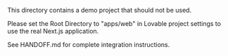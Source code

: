 This directory contains a demo project that should not be used.

Please set the Root Directory to "apps/web" in Lovable project settings to use the real Next.js application.

See HANDOFF.md for complete integration instructions.